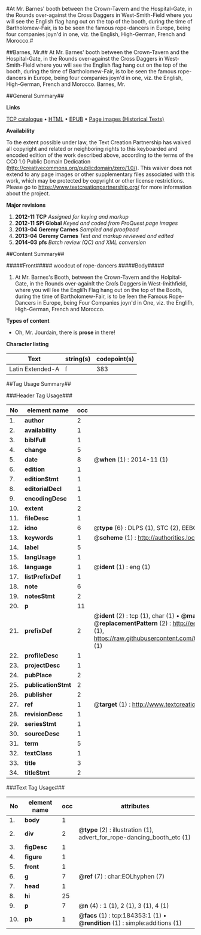 #At  Mr. Barnes' booth between the Crown-Tavern and the Hospital-Gate, in the Rounds over-against the Cross Daggers in West-Smith-Field where you will see the English flag hang out on the top of the booth, during the time of Bartholomew-Fair, is to be seen the famous rope-dancers in Europe, being four companies joyn'd in one, viz. the English, High-German, French and Morocco.#

##Barnes, Mr.##
At  Mr. Barnes' booth between the Crown-Tavern and the Hospital-Gate, in the Rounds over-against the Cross Daggers in West-Smith-Field where you will see the English flag hang out on the top of the booth, during the time of Bartholomew-Fair, is to be seen the famous rope-dancers in Europe, being four companies joyn'd in one, viz. the English, High-German, French and Morocco.
Barnes, Mr.

##General Summary##

**Links**

[TCP catalogue](http://www.ota.ox.ac.uk/tcp/)  • 
[HTML](http://tei.it.ox.ac.uk/tcp/Texts-HTML/free/B08/B08428.html)  • 
[EPUB](http://tei.it.ox.ac.uk/tcp/Texts-EPUB/free/B08/B08428.epub) • 
[Page images (Historical Texts)](https://historicaltexts.jisc.ac.uk/eebo-64550937e)

**Availability**

To the extent possible under law, the Text Creation Partnership has waived all copyright and related or neighboring rights to this keyboarded and encoded edition of the work described above, according to the terms of the CC0 1.0 Public Domain Dedication (http://creativecommons.org/publicdomain/zero/1.0/). This waiver does not extend to any page images or other supplementary files associated with this work, which may be protected by copyright or other license restrictions. Please go to https://www.textcreationpartnership.org/ for more information about the project.

**Major revisions**

1. __2012-11__ __TCP__ *Assigned for keying and markup*
1. __2012-11__ __SPi Global__ *Keyed and coded from ProQuest page images*
1. __2013-04__ __Geremy Carnes__ *Sampled and proofread*
1. __2013-04__ __Geremy Carnes__ *Text and markup reviewed and edited*
1. __2014-03__ __pfs__ *Batch review (QC) and XML conversion*

##Content Summary##

#####Front#####
woodcut of rope-dancers
#####Body#####

1. At Mr. Barnes's Booth, between the Crown-Tavern and the Hoſpital-Gate, in the Rounds over-againſt the Croſs Daggers in West-ſmithfield, where you will ſee the Engliſh Flag hang out on the top of the Booth, during the time of Bartholomew-Fair, is to be ſeen the Famous Rope-Dancers in Europe, being Four Companies joyn'd in One, viz. the Engliſh, High-German, French and Morocco.

**Types of content**

  * Oh, Mr. Jourdain, there is **prose** in there!

**Character listing**


|Text|string(s)|codepoint(s)|
|---|---|---|
|Latin Extended-A|ſ|383|

##Tag Usage Summary##

###Header Tag Usage###

|No|element name|occ|attributes|
|---|---|---|---|
|1.|__author__|2||
|2.|__availability__|1||
|3.|__biblFull__|1||
|4.|__change__|5||
|5.|__date__|8| @__when__ (1) : 2014-11 (1)|
|6.|__edition__|1||
|7.|__editionStmt__|1||
|8.|__editorialDecl__|1||
|9.|__encodingDesc__|1||
|10.|__extent__|2||
|11.|__fileDesc__|1||
|12.|__idno__|6| @__type__ (6) : DLPS (1), STC (2), EEBO-CITATION (1), OCLC (1), VID (1)|
|13.|__keywords__|1| @__scheme__ (1) : http://authorities.loc.gov/ (1)|
|14.|__label__|5||
|15.|__langUsage__|1||
|16.|__language__|1| @__ident__ (1) : eng (1)|
|17.|__listPrefixDef__|1||
|18.|__note__|6||
|19.|__notesStmt__|2||
|20.|__p__|11||
|21.|__prefixDef__|2| @__ident__ (2) : tcp (1), char (1)  •  @__matchPattern__ (2) : ([0-9\-]+):([0-9IVX]+) (1), (.+) (1)  •  @__replacementPattern__ (2) : http://eebo.chadwyck.com/downloadtiff?vid=$1&page=$2 (1), https://raw.githubusercontent.com/textcreationpartnership/Texts/master/tcpchars.xml#$1 (1)|
|22.|__profileDesc__|1||
|23.|__projectDesc__|1||
|24.|__pubPlace__|2||
|25.|__publicationStmt__|2||
|26.|__publisher__|2||
|27.|__ref__|1| @__target__ (1) : http://www.textcreationpartnership.org/docs/. (1)|
|28.|__revisionDesc__|1||
|29.|__seriesStmt__|1||
|30.|__sourceDesc__|1||
|31.|__term__|5||
|32.|__textClass__|1||
|33.|__title__|3||
|34.|__titleStmt__|2||


###Text Tag Usage###

|No|element name|occ|attributes|
|---|---|---|---|
|1.|__body__|1||
|2.|__div__|2| @__type__ (2) : illustration (1), advert_for_rope-dancing_booth_etc (1)|
|3.|__figDesc__|1||
|4.|__figure__|1||
|5.|__front__|1||
|6.|__g__|7| @__ref__ (7) : char:EOLhyphen (7)|
|7.|__head__|1||
|8.|__hi__|25||
|9.|__p__|7| @__n__ (4) : 1 (1), 2 (1), 3 (1), 4 (1)|
|10.|__pb__|1| @__facs__ (1) : tcp:184353:1 (1)  •  @__rendition__ (1) : simple:additions (1)|
